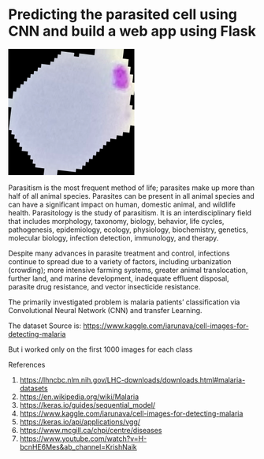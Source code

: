 <h1> Predicting the parasited cell using CNN and build a web app using Flask</h1>

<img src="para1.png" alt="Alt text" title="Optional title">

Parasitism is the most frequent method of life; parasites make up more than half of all animal species. Parasites can be present in all animal species and can have a significant impact on human, domestic animal, and wildlife health. Parasitology is the study of parasitism. It is an interdisciplinary field that includes morphology, taxonomy, biology, behavior, life cycles, pathogenesis, epidemiology, ecology, physiology, biochemistry, genetics, molecular biology, infection detection, immunology, and therapy.

Despite many advances in parasite treatment and control, infections continue to spread due to a variety of factors, including urbanization (crowding); more intensive farming systems, greater animal translocation, further land, and marine development, inadequate effluent disposal, parasite drug resistance, and vector insecticide resistance. 

The primarily investigated problem is malaria patients’ classification via Convolutional Neural Network (CNN) and transfer Learning.

The dataset Source is: https://www.kaggle.com/iarunava/cell-images-for-detecting-malaria

But i worked only on the first 1000 images for each class



References 
1.	https://lhncbc.nlm.nih.gov/LHC-downloads/downloads.html#malaria-datasets
2.	https://en.wikipedia.org/wiki/Malaria
3.	https://keras.io/guides/sequential_model/
4.	https://www.kaggle.com/iarunava/cell-images-for-detecting-malaria
5.	https://keras.io/api/applications/vgg/
6.	https://www.mcgill.ca/chpi/centre/diseases
7.  https://www.youtube.com/watch?v=H-bcnHE6Mes&ab_channel=KrishNaik